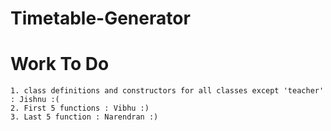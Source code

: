 # Timetable-Generator

# Work To Do
    1. class definitions and constructors for all classes except 'teacher' : Jishnu :(
    2. First 5 functions : Vibhu :)
    3. Last 5 function : Narendran :)

